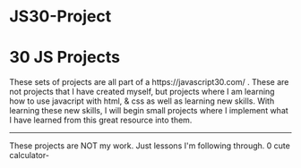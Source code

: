 # JS30-Project
<h1>30 JS Projects</h1>

<p>These sets of projects are all part of a https://javascript30.com/ . These are not projects that I have created myself, 
but projects where I am learning how to use javacript with html, & css as well as learning new skills. With learning these new
skills, I will begin small projects where I implement what I have learned from this great resource into them. </p>

****************
These projects are NOT my work. Just lessons I'm following through.
0 cute calculator-

